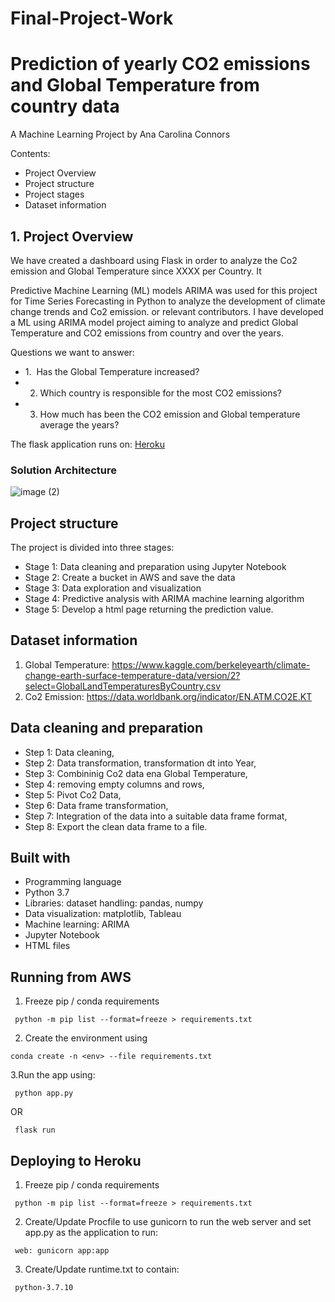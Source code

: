 # Final-Project-Work

# Prediction of yearly CO2 emissions and Global Temperature from country data

A Machine Learning Project
by Ana Carolina Connors

Contents:

- Project Overview
- Project structure
- Project stages
- Dataset information


## 1. Project Overview

We have created a dashboard using Flask in order to analyze the Co2 emission and Global Temperature since XXXX per Country. It

Predictive Machine Learning (ML) models ARIMA was used for this project for Time Series Forecasting in Python to analyze the development of climate change trends and Co2 emission. or relevant contributors. I have developed a ML using ARIMA model project aiming to analyze and predict Global Temperature and CO2 emissions from country and over the years.

Questions we want to answer:

- 1.  Has the Global Temperature increased?
- 2.  Which country is responsible for the most CO2 emissions?
- 3.  How much has been the CO2 emission and Global temperature average  the years?

The flask application runs on: [Heroku](https://final-project-2022.herokuapp.com/prediction)


### Solution Architecture
![image (2)](https://user-images.githubusercontent.com/90126613/155986743-3e5e3d20-564a-4499-8cab-a57c7e06b718.png)


## Project structure

The project is divided into three stages:

- Stage 1: Data cleaning and preparation using Jupyter Notebook
- Stage 2: Create a bucket in AWS and save the data
- Stage 3: Data exploration and visualization 
- Stage 4: Predictive analysis with ARIMA machine learning algorithm 
- Stage 5: Develop a html page returning the prediction value.

## Dataset information

1. Global Temperature: https://www.kaggle.com/berkeleyearth/climate-change-earth-surface-temperature-data/version/2?select=GlobalLandTemperaturesByCountry.csv
2. Co2 Emission: https://data.worldbank.org/indicator/EN.ATM.CO2E.KT


## Data cleaning and preparation

- Step 1: Data cleaning,
- Step 2: Data transformation, transformation dt into Year,
- Step 3: Combininig Co2 data ena Global Temperature,
- Step 4: removing empty columns and rows,
- Step 5: Pivot Co2 Data,
- Step 6: Data frame transformation,
- Step 7: Integration of the data into a suitable data frame format,
- Step 8: Export the clean data frame to a file.

## Built with

- Programming language
- Python 3.7
- Libraries: dataset handling: pandas, numpy
- Data visualization: matplotlib, Tableau 
- Machine learning: ARIMA
- Jupyter Notebook
- HTML files


## Running from AWS

1. Freeze pip / conda requirements
 ```
  python -m pip list --format=freeze > requirements.txt
 ```
2. Create the environment using
 ```
 conda create -n <env> --file requirements.txt
 ```
3.Run the app using:
 ```
  python app.py
 ```

OR
 ```
  flask run
 ```  
  
## Deploying to Heroku
1. Freeze pip / conda requirements
 ```
  python -m pip list --format=freeze > requirements.txt
 ```
2. Create/Update Procfile to use gunicorn to run the web server and set app.py as the application to run:
 ```
  web: gunicorn app:app
 ```
3. Create/Update runtime.txt to contain:
 ```
  python-3.7.10
 ```
